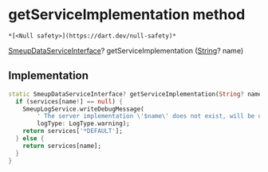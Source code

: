 


# getServiceImplementation method




    *[<Null safety>](https://dart.dev/null-safety)*




[SmeupDataServiceInterface](../../smeup_services_smeup_data_service_interface/SmeupDataServiceInterface-class.md)? getServiceImplementation
([String](https://api.flutter.dev/flutter/dart-core/String-class.html)? name)








## Implementation

```dart
static SmeupDataServiceInterface? getServiceImplementation(String? name) {
  if (services[name!] == null) {
    SmeupLogService.writeDebugMessage(
        ' The server implementation \'$name\' does not exist, will be used SmeupDefaultDataService',
        logType: LogType.warning);
    return services['*DEFAULT'];
  } else {
    return services[name];
  }
}
```







